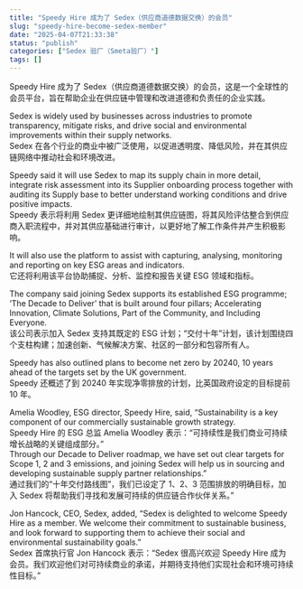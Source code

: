 ```yaml
---
title: "Speedy Hire 成为了 Sedex（供应商道德数据交换）的会员"
slug: "speedy-hire-become-sedex-member"
date: "2025-04-07T21:33:38"
status: "publish"
categories: ["Sedex 验厂（Smeta验厂）"]
tags: []
---
```


Speedy Hire 成为了 Sedex（供应商道德数据交换）的会员，这是一个全球性的会员平台，旨在帮助企业在供应链中管理和改进道德和负责任的企业实践。

Sedex is widely used by businesses across industries to promote transparency, mitigate risks, and drive social and environmental improvements within their supply networks.  
Sedex 在各个行业的商业中被广泛使用，以促进透明度、降低风险，并在其供应链网络中推动社会和环境改进。

Speedy said it will use Sedex to map its supply chain in more detail, integrate risk assessment into its Supplier onboarding process together with auditing its Supply base to better understand working conditions and drive positive impacts.  
Speedy 表示将利用 Sedex 更详细地绘制其供应链图，将其风险评估整合到供应商入职流程中，并对其供应基础进行审计，以更好地了解工作条件并产生积极影响。

It will also use the platform to assist with capturing, analysing, monitoring and reporting on key ESG areas and indicators.  
它还将利用该平台协助捕捉、分析、监控和报告关键 ESG 领域和指标。

The company said joining Sedex supports its established ESG programme; ‘The Decade to Deliver’ that is built around four pillars; Accelerating Innovation, Climate Solutions, Part of the Community, and Including Everyone.  
该公司表示加入 Sedex 支持其既定的 ESG 计划；“交付十年”计划，该计划围绕四个支柱构建；加速创新、气候解决方案、社区的一部分和包容所有人。

Speedy has also outlined plans to become net zero by 20240, 10 years ahead of the targets set by the UK government.  
Speedy 还概述了到 20240 年实现净零排放的计划，比英国政府设定的目标提前 10 年。

Amelia Woodley, ESG director, Speedy Hire, said, “Sustainability is a key component of our commercially sustainable growth strategy.  
Speedy Hire 的 ESG 总监 Amelia Woodley 表示：“可持续性是我们商业可持续增长战略的关键组成部分。”  
Through our Decade to Deliver roadmap, we have set out clear targets for Scope 1, 2 and 3 emissions, and joining Sedex will help us in sourcing and developing sustainable supply partner relationships.”  
通过我们的“十年交付路线图”，我们已设定了 1、2、3 范围排放的明确目标，加入 Sedex 将帮助我们寻找和发展可持续的供应链合作伙伴关系。”

Jon Hancock, CEO, Sedex, added, “Sedex is delighted to welcome Speedy Hire as a member. We welcome their commitment to sustainable business, and look forward to supporting them to achieve their social and environmental sustainability goals.”  
Sedex 首席执行官 Jon Hancock 表示：“Sedex 很高兴欢迎 Speedy Hire 成为会员。我们欢迎他们对可持续商业的承诺，并期待支持他们实现社会和环境可持续性目标。”